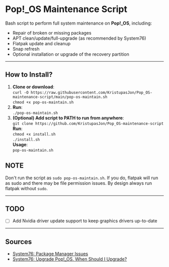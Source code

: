 # Pop!_OS Maintenance Script

Bash script to perform full system maintenance on **Pop!_OS**, including:

- Repair of broken or missing packages
- APT clean/update/full-upgrade (as recommended by System76)
- Flatpak update and cleanup
- Snap refresh
- Optional installation or upgrade of the recovery partition

---
## How to Install?

1. **Clone or download**:<br/>
`curl -O https://raw.githubusercontent.com/KristupasJon/Pop_OS-maintenance-script/main/pop-os-maintain.sh`<br/>
`chmod +x pop-os-maintain.sh`<br/>
2. **Run**:<br/>
`./pop-os-maintain.sh`<br/>
3. **(Optional) Add script to PATH to run from anywhere**:<br/>
`git clone https://github.com/KristupasJon/Pop_OS-maintenance-script`<br/>
**Run**:<br/>
`chmod +x install.sh`<br/>
`./install.sh`<br/>
**Usage**:<br/>
`pop-os-maintain.sh`

## NOTE
Don't run the script as `sudo pop-os-maintain.sh`. If you do, flatpak will run as sudo and there may be file permission issues. By design always run flatpak without `sudo`.

---
## TODO

- [ ] Add Nvidia driver update support to keep graphics drivers up-to-date

---

## Sources

- [System76: Package Manager Issues](https://support.system76.com/articles/package-manager-pop/)
- [System76: Upgrade Pop!_OS. When Should I Upgrade?](https://support.system76.com/articles/upgrade-pop/)
